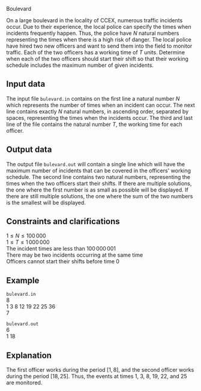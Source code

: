 Boulevard

On a large boulevard in the locality of CCEX, numerous traffic incidents occur. Due to their experience, the local police can specify the times when incidents frequently happen. Thus, the police have $N$ natural numbers representing the times when there is a high risk of danger. The local police have hired two new officers and want to send them into the field to monitor traffic. Each of the two officers has a working time of $T$ units. Determine when each of the two officers should start their shift so that their working schedule includes the maximum number of given incidents.

## Input data

The input file `bulevard.in` contains on the first line a natural number $N$ which represents the number of times when an incident can occur. The next line contains exactly $N$ natural numbers, in ascending order, separated by spaces, representing the times when the incidents occur. The third and last line of the file contains the natural number $T$, the working time for each officer.

## Output data

The output file `bulevard.out` will contain a single line which will have the maximum number of incidents that can be covered in the officers' working schedule. The second line contains two natural numbers, representing the times when the two officers start their shifts. If there are multiple solutions, the one where the first number is as small as possible will be displayed. If there are still multiple solutions, the one where the sum of the two numbers is the smallest will be displayed.

## Constraints and clarifications

$1 \leq N \leq 100\,000$  
$1 \leq T \leq 1\,000\,000$  
The incident times are less than $100\,000\,001$  
There may be two incidents occurring at the same time  
Officers cannot start their shifts before time $0$

## Example

`bulevard.in`  
8  
1 3 8 12 19 22 25 36  
7

`bulevard.out`  
6  
1 18

## Explanation

The first officer works during the period $[1, 8]$, and the second officer works during the period $[18, 25]$. Thus, the events at times $1$, $3$, $8$, $19$, $22$, and $25$ are monitored.